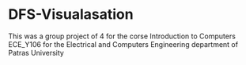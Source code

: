# DFS-Visualasation

This was a group project of 4 for the corse Introduction to Computers ECE_Y106 for the Electrical and Computers Engineering department of Patras University
